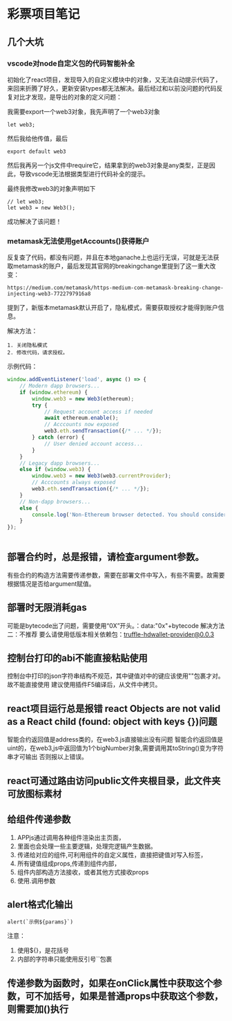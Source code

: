 # 彩票项目笔记

## 几个大坑

### vscode对node自定义包的代码智能补全

初始化了react项目，发现导入的自定义模块中的对象，又无法自动提示代码了，来回来折腾了好久，更新安装types都无法解决。最后经过和以前没问题的代码反复对比才发现，是导出的对象的定义问题：

我需要export一个web3对象，我先声明了一个web3对象

    let web3;
然后我给他传值，最后

    export default web3
然后我再另一个js文件中require它，结果拿到的web3对象是any类型，正是因此，导致vscode无法根据类型进行代码补全的提示。

最终我修改web3的对象声明如下

    // let web3;
    let web3 = new Web3();

成功解决了该问题！

### metamask无法使用getAccounts()获得账户

反复查了代码，都没有问题，并且在本地ganache上也运行无误，可就是无法获取metamask的账户，最后发现其官网的breakingchange里提到了这一重大改变：

    https://medium.com/metamask/https-medium-com-metamask-breaking-change-injecting-web3-7722797916a8

提到了，新版本metamask默认开启了，隐私模式，需要获取授权才能得到账户信息。

解决方法：

    1. 关闭隐私模式
    2. 修改代码，请求授权。

示例代码：

``` javascript
window.addEventListener('load', async () => {
    // Modern dapp browsers...
    if (window.ethereum) {
        window.web3 = new Web3(ethereum);
        try {
            // Request account access if needed
            await ethereum.enable();
            // Acccounts now exposed
            web3.eth.sendTransaction({/* ... */});
        } catch (error) {
            // User denied account access...
        }
    }
    // Legacy dapp browsers...
    else if (window.web3) {
        window.web3 = new Web3(web3.currentProvider);
        // Acccounts always exposed
        web3.eth.sendTransaction({/* ... */});
    }
    // Non-dapp browsers...
    else {
        console.log('Non-Ethereum browser detected. You should consider trying MetaMask!');
    }
});
    
```

## 部署合约时，总是报错，请检查argument参数。

有些合约的构造方法需要传递参数，需要在部署文件中写入，有些不需要。故需要根据情况是否给argument赋值。

## 部署时无限消耗gas

可能是bytecode出了问题，需要使用“0X”开头。：data:"0x"+bytecode
解决方法二：不推荐
要么请使用低版本相关依赖包：truffle-hdwallet-provider@0.0.3

## 控制台打印的abi不能直接粘贴使用

控制台中打印的json字符串结构不规范，其中键值对中的键应该使用""包裹才对。故不能直接使用
建议使用插件F5编译后，从文件中拷贝。

## react项目运行总是报错 react Objects are not valid as a React child (found: object with keys {})问题

智能合约返回值是address类的，在web3.js直接输出没有问题
智能合约返回值是uint的，在web3,js中返回值为1个bigNumber对象,需要调用其toString()变为字符串才可输出
否则报以上错误。

## react可通过路由访问public文件夹根目录，此文件夹可放图标素材

## 给组件传递参数

1. APPjs通过调用各种组件渲染出主页面，
2. 里面也会处理一些主要逻辑，处理完逻辑产生数据。
3. 传递给对应的组件,可利用组件的自定义属性，直接把键值对写入标签，
4. 所有键值组成props,传递到组件内部，
5. 组件内部构造方法接收，或者其他方式接收props
6. 使用.调用参数

## alert格式化输出

    alert(`示例${params}`)

注意：

1. 使用${}，是花括号
2. 内部的字符串只能使用反引号``包裹

## 传递参数为函数时，如果在onClick属性中获取这个参数，可不加括号，如果是普通props中获取这个参数，则需要加()执行
